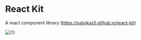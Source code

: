 # React Kit

A react component library (https://palvikas5.github.io/react-kit)

![CI](https://github.com/palvikas5/react-kit/workflows/CI/badge.svg)
